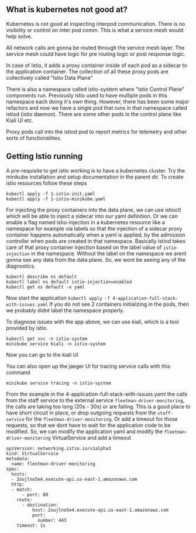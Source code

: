 ## What is kubernetes not good at?

Kubernetes is not good at inspecting interpod communication.
There is no visibility or control on inter pod comm. This is what a service mesh would help solve.

All network calls are gonna be routed through the service mesh layer.
The service mesh could have logic for pre routing logic or post response logic.

In case of Istio, it adds a proxy container inside of each pod as a sidecar to the application container.
The collection of all these proxy pods are collectively called "Istio Data Plane"

There is also a namespace called istio-system where "Istio Control Plane" components run.
Previously istio used to have multiple pods in this namespace each doing it's own thing.
However, there has been some major refactors and now we have a single pod that runs in that namespace called istiod (istio daemon).
There are some other pods in the control plane like Kiali UI etc.

Proxy pods call into the istiod pod to report metrics for telemetry and other sorts of functionalities.

## Getting Istio running

A pre-requisite to get istio working is to have a kubernetes cluster. Try the minikube installation and setup documentation in the parent dir.
To create istio resources follow these steps
```
kubectl apply -f 1-istio-init.yaml
kubectl apply -f 1-istio-minikube.yaml
```

For injecting the proxy containers into the data plane, we can use istioctl which will be able to inject
a sidecar into our yaml definition.
Or we can enable a flag named istio-injection in  a kubernetes resource like a namespace for example via labels
so that the injection of a sidecar proxy container happens automatically when a yaml is applied, by the admission controller
when pods are created in that namespace.
Basically istiod takes care of that proxy container injection based on the label value of `istio-injection` in the namespace.
Without the label on the namespace we arent gonna see any data from the data plane. So, we wont be seeing any of the diagnostics.
```
kubectl describe ns default
kubectl label ns default istio-injection=enabled
kubectl get ns default -o yaml
```

Now start the application
`kubectl apply -f 4-application-full-stack-with-issues.yaml`
If you do not see 2 containers initializing in the pods, then we probably didnt label the namespace properly.

To diagnose issues with the app above, we can use kiali, which is a tool provided by istio.
```
kubectl get svc -n istio-system
minikube service kiali -n istio-system
```
Now you can go to the kiali UI

You can also open up the jaeger UI for tracing service calls with this command
```
minikube service tracing -n istio-system
```

From the example in the 4-application-full-stack-with-issues.yaml the calls from the staff service to the external
service `fleetman-driver-monitoring`, the calls are taking too long (20s - 30s) or are failing.
This is a good place to have short circuit in place, or drop outgoing requests from the `staff-service` for
the `fleetman-driver-monitoring`. Or add a timeout for those requests, so that we dont have to wait for the application code to be modified.
So, we can modify the application yaml and modify the `fleetman-driver-monitoring` VirtualService and add a timeout
```
apiVersion: networking.istio.io/v1alpha3
kind: VirtualService
metadata:
  name: fleetman-driver-monitoring
spec:
  hosts:
  - 2oujlno5e4.execute-api.us-east-1.amazonaws.com
  http:
  - match:
      - port: 80
    route:
      - destination:
          host: 2oujlno5e4.execute-api.us-east-1.amazonaws.com
          port:
            number: 443
    timeout: 1s
```
